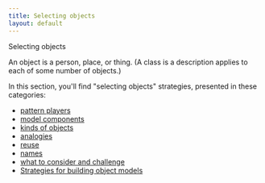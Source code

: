 ```yaml
---
title: Selecting objects
layout: default
---
```




Selecting objects

An object is a person, place, or thing. (A class is a description applies to each
of some number of objects.)

In this section, you'll find &quot;selecting objects&quot; strategies, presented in
these categories:
*  [pattern players](./selecting-objects-pattern-players.html) 
*  [model components](./selecting-objects-model-components.html) 
*  [kinds of objects](./selecting-objects-kinds-of-objects.html) 
*  [analogies](./selecting-objects-analogies.html) 
*  [reuse](./selecting-objects-reuse.html) 
*  [names](./selecting-objects-names.html) 
*  [what to consider and challenge](./selecting-objects-what-to-consider-and-challenge.html) 
*  [Strategies for building object models](./strategies-for-building-object-models.html) 

